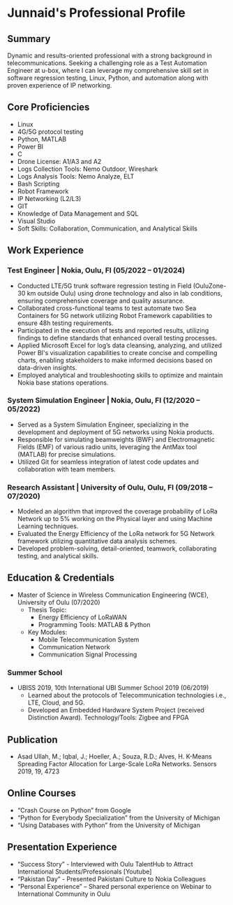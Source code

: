 # Junnaid's Professional Profile

## Summary
Dynamic and results-oriented professional with a strong background in telecommunications. Seeking a challenging role as a Test Automation Engineer at u-box, where I can leverage my comprehensive skill set in software regression testing, Linux, Python, and automation along with proven experience of IP networking.

## Core Proficiencies
- Linux
- 4G/5G protocol testing
- Python, MATLAB
- Power BI
- C
- Drone License: A1/A3 and A2
- Logs Collection Tools: Nemo Outdoor, Wireshark
- Logs Analysis Tools: Nemo Analyze, ELT
- Bash Scripting
- Robot Framework
- IP Networking (L2/L3)
- GIT
- Knowledge of Data Management and SQL
- Visual Studio
- Soft Skills: Collaboration, Communication, and Analytical Skills

## Work Experience
### Test Engineer | Nokia, Oulu, FI (05/2022 – 01/2024)
- Conducted LTE/5G trunk software regression testing in Field (OuluZone-30 km outside Oulu) using drone technology and also in lab conditions, ensuring comprehensive coverage and quality assurance.
- Collaborated cross-functional teams to test automate two Sea Containers for 5G network utilizing Robot Framework capabilities to ensure 48h testing requirements.
- Participated in the execution of tests and reported results, utilizing findings to define standards that enhanced overall testing processes.
- Applied Microsoft Excel for log’s data cleansing, analyzing, and utilized Power BI's visualization capabilities to create concise and compelling charts, enabling stakeholders to make informed decisions based on data-driven insights.
- Employed analytical and troubleshooting skills to optimize and maintain Nokia base stations operations.

### System Simulation Engineer | Nokia, Oulu, FI (12/2020 – 05/2022)
- Served as a System Simulation Engineer, specializing in the development and deployment of 5G networks using Nokia products.
- Responsible for simulating beamweights (BWF) and Electromagnetic Fields (EMF) of various radio units, leveraging the AntMax tool (MATLAB) for precise simulations.
- Utilized Git for seamless integration of latest code updates and collaboration with team members.

### Research Assistant | University of Oulu, Oulu, FI (09/2018 – 07/2020)
- Modeled an algorithm that improved the coverage probability of LoRa Network up to 5% working on the Physical layer and using Machine Learning techniques.
- Evaluated the Energy Efficiency of the LoRa network for 5G Network framework utilizing quantitative data analysis schemes.
- Developed problem-solving, detail-oriented, teamwork, collaborating testing, and analytical skills.

## Education & Credentials
- Master of Science in Wireless Communication Engineering (WCE), University of Oulu (07/2020)
    - Thesis Topic:
        - Energy Efficiency of LoRaWAN
        - Programming Tools: MATLAB & Python
    - Key Modules:
        - Mobile Telecommunication System
        - Communication Network
        - Communication Signal Processing

### Summer School
- UBISS 2019, 10th International UBI Summer School 2019 (06/2019)
    - Learned about the protocols of Telecommunication technologies i.e., LTE, Cloud, and 5G.
    - Developed an Embedded Hardware System Project (received Distinction Award). Technology/Tools: Zigbee and FPGA

## Publication
- Asad Ullah, M.; Iqbal, J.; Hoeller, A.; Souza, R.D.; Alves, H. K-Means Spreading Factor Allocation for Large-Scale LoRa Networks. Sensors 2019, 19, 4723

## Online Courses
- “Crash Course on Python” from Google
- “Python for Everybody Specialization” from the University of Michigan
- “Using Databases with Python” from the University of Michigan

## Presentation Experience
- “Success Story” - Interviewed with Oulu TalentHub to Attract International Students/Professionals [Youtube]
- “Pakistan Day” - Presented Pakistani Culture to Nokia Colleagues
- “Personal Experience” – Shared personal experience on Webinar to International Community in Oulu

